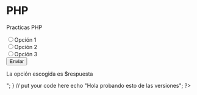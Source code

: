 # PHP
Practicas PHP
<html>
    <head>
        <meta charset="UTF-8">
        <title></title>
    </head>
    <body>
        <form method="post" name="form">
            <p>
            <input type="radio" name="boton" value="botón 1">Opción 1<br>
            <input type="radio" name="boton" value="2">Opción 2<br>
            <input type="radio" name="boton" value="3">Opción 3<br>
            <input type="submit" name="ok" value="Enviar">
            </p>
        </form>
        <?php
            //Esto muestra 3 botones radio y te dice qué botón has seleccionado
            if (isset($_POST["ok"])){
                $respuesta=$_POST["boton"];//Giarda lo que ponga en "value" del botón marcado
                echo "<p>La opción escogida es  $respuesta</p>";
            }
            // put your code here
            echo "Hola probando esto de las versiones";
        ?>
    </body>
</html>
